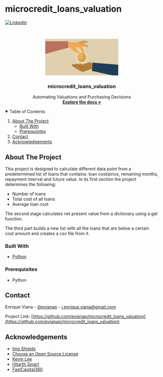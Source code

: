 # microcredit_loans_valuation
<!-- Find and Replace All [repo_name] -->
[![LinkedIn][linkedin-shield]][linkedin-url]
<!-- [![License][license-shield]][license-url] -->

<!-- PROJECT LOGO -->
<br />
<p align="center">
    <img src="https://github.com/evianap/microcredit_loans_valuation/blob/main/microloans/images/Microloans.jpeg" alt="Logo" width="240" height="120">
  </a>

  <h3 align="center">microcredit_loans_valuation</h3>

  <p align="center">
    Automating Valuations and Purchasing Decisions
    <br />
    <a href="https://github.com/evianap/microcredit_loans_valuation"><strong>Explore the docs »</strong></a>
    <br />
  </p>
</p>

<!-- TABLE OF CONTENTS -->
<details open="open">
  <summary>Table of Contents</summary>
  <ol>
    <li>
      <a href="#about-the-project">About The Project</a>
      <ul>
        <li><a href="#built-with">Built With</a></li>
      </ul>
      <ul>
        <li><a href="#prerequisites">Prerequisites</a></li>
      </ul>
    </li>
    <li><a href="#contact">Contact</a></li>
    <li><a href="#acknowledgements">Acknowledgements</a></li>
  </ol>
</details>

<!-- ABOUT THE PROJECT -->
## About The Project

This project is designed to calculate different data point from a predetermined list of loans that contains: loan cost/price, remaining months, repayment interval and future value. In its first section the project determines the following:
  - Number of loans
  - Total cost of all loans
  - Average loan cost

The second stage calculates net present value from a dictionary using a get function.

The third part builds a new list with all the loans that are below a certain cost amount and creates a csv file from it.

### Built With

<!-- This section should list any major frameworks that you built your project using. Leave any add-ons/plugins for the acknowledgements section. Here are a few examples. -->

* [Python](https://www.python.org/)

### Prerequisites

<!-- This is an example of how to list things you need to use the software and how to install them. -->
* Python

<!-- CONTACT -->
## Contact

Enrique Viana - [@evianap][linkedin-url] - j.enrique.viana@gmail.com

Project Link: [https://github.com/evianap/microcredit_loans_valuation](https://github.com/evianap/microcredit_loans_valuation)

<!-- ACKNOWLEDGEMENTS -->
## Acknowledgements

* [Img Shields](https://shields.io)
* [Choose an Open Source License](https://choosealicense.com)
* [Kevin Lee](https://github.com/kevinclee26/)
* [Hitarth Smart]()
* [FastCapital360](https://www.fastcapital360.com/wp-content/uploads/2021/07/Graphic_01-9.jpg)

<!-- MARKDOWN LINKS & IMAGES -->
<!-- https://www.markdownguide.org/basic-syntax/#reference-style-links -->

<!-- [license-shield]: 
[license-url]:  -->
[linkedin-shield]: https://img.shields.io/badge/-LinkedIn-black.svg?style=for-the-badge&logo=linkedin&colorB=555
[linkedin-url]: https://www.linkedin.com/in/enriqueviana/
[product-screenshot]: https://github.com/kevinclee26/sentiment_analysis_classification/blob/main/images/strengths_and_challenges.png?raw=true
[product-url]: https://www.fastcapital360.com/wp-content/uploads/2021/07/Graphic_01-9.jpg
